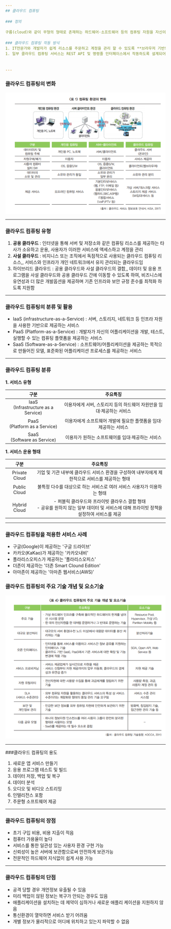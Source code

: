 ```yaml
---
## 클라우드 컴퓨팅  

### 정의

구름(cloud)와 같이 무형의 형태로 존재하는 하드웨어·소프트웨어 등의 컴퓨팅 자원을 자신이 필요한 만큼 빌려 쓰고 이에 대한 사용요금을 지급하는 방식의 컴퓨팅 서비스로, 서로 다른 물리적인 위치에 존재하는 컴퓨팅 자원을 가상화 기술로 통합해 제공하는 환경을 말함

### 클라우드 컴퓨팅 작동 방식
1. IT전문가와 개발자가 쉽게 리소스를 주문하고 계정을 관리 할 수 있도록 **브라우저 기반의 친숙한 대시보드를 제공**
1. 일부 클라우드 컴퓨팅 서비스는 REST API 및 명령줄 인터페이스에서 작동하도록 설계되어 개발자에게 여러 가지 옵션을 제공하기도 함


---
```


### 클라우드 컴퓨팅의 변화  
![img](img.png)

------

### 클라우드 컴퓨팅 유형

1. **공용 클라우드** : 인터넷을 통해 서버 및 저장소와 같은 컴퓨팅 리소스를 제공하는 타사가 소유하고 운용, 사용자가 이러한 서비스에 액세스하고 계정을 관리
2. **사설 클라우드** : 비지니스 또는 조직에서 독점적으로 사용되는 클라우드 컴퓨팅 리소스,, 서비스와 인프라가 개인 네트워크에서 유지 관리되는 클라우드임
3. 하이브리드 클라우드 : 공용 클라우드와 사설 클라우드의 결합,, 데이터 및 응용 프로그램을 사설 클라우드와 공용 클라우드 간에 이동할 수 있도록 하여, 비즈니스에 유연성과 더 많은 개발옵션을 제공하며 기존 인프라와 보안 규정 준수를 최적화 하도록 지원함

------

### 클라우드 컴퓨팅의 분류 및 활용

- IaaS (infrastructure-as-a-Service) : 서버, 스토리지, 네트워크 등 인프라 자원을 사용한 기반으로 제공하는 서비스
- PaaS (Platform-as-a-Service) : 개발자가 자신의 어플리케이션을 개발, 테스트, 실행할 수 있는 컴퓨팅 플랫폼을 제공하는 서비스
- SaaS (Software-as-a-Service) : 소프트웨어/어플리케이션을 제공하는 목적으로 만들어진 모델, 표준화된 어플리케이션 프로세스를 제공하는 서비스

------

### 클라우드 컴퓨팅 분류

**1. 서비스 유형**

|                  구분                   |                           주요특징                           |
| :-------------------------------------: | :----------------------------------------------------------: |
| IaaS <br> (Infrastructure as a Service) | 이용자에게 서버, 스토리지 등의 하드웨어 자원만을 임대·제공하는 서비스 |
|    PaaS <br> (Platform as a Service)    | 이용자에게 소프트웨어 개발에 필요한 플랫폼을 임대·제공하는 서비스 |
|     SaaS <br> (Software as Service)     |      이용자가 원하는 소프트웨어를 임대·제공하는 서비스       |

**1. 서비스 운용 형태**

|     구분      |                           주요특징                           |
| :-----------: | :----------------------------------------------------------: |
| Private Cloud | 기업 및 기관 내부에 클라우드 서비스 환경을 구성하여 내부자에게 제한적으로 서비스를 제공하는 형태 |
| Public Cloud  | 불특정 다수를 대상으로 하는 서비스로 여러 서비스 사용자가 이용하는 형태 |
| Hybrid Cloud  | - 퍼블릭 클라우드와 프라이빗 클라우스 결합 형태 <br> - 공유를 원하지 않는 일부 데이터 및 서비스에 대해 프라이빗 정책을 설정하여 서비스를 제공 |

------

### 클라우드 컴퓨팅을 적용한 서비스 사례

- 구글(Google)이 제공하는 '구글 드라이브'
- 카카오(KaKao)가 제공하는 '카카오내비'
- 폴라리스오피스가 제공하는 '폴라리스오피스'
- 더존이 제공하는 '더존 Smart Clound Edition'
- 아마존이 제공하는 '아마존 웹서비스(AWS)'

### 클라우드 컴퓨팅의 주요 기술 개념 및 요소기술

![img2](img2.png)

------

###클라우드 컴퓨팅의 용도

1. 새로운 앱 서비스 만들기
2. 응용 프로그램 테스트 및 빌드
3. 데이터 저장, 백업 및 복구
4. 데이터 분석
5. 오디오 및 비디오 스트리밍
6. 인텔리전스 포함
7. 주문형 소프트웨어 제공

------

### 클라우드 컴퓨팅의 장점

- 초기 구입 비용, 비용 지출이 적음
- 컴퓨터 가용율이 높다
- 서비스를 통한 일관성 있는 사용자 환경 구현 가능
- 신뢰성이 높은 서버에 보관함으로써 안전하게 보관가능
- 전문적인 하드웨어 지식없이 쉽게 사용 가능

------

### 클라우드 컴퓨팅의 단점

- 공격 당할 경우 개언정보 유츌될 수 있음
- 미리 백업이 않된 정보는 복구가 안되는 경우도 있음
- 애플리케이션을 설치하는 데 제약이 심하거나 새로운 애플리 케이션을 지원하지 않음
- 통신환경이 열악하면 서비스 받기 어려움
- 개별 정보가 물리적으로 어디에 위치하고 있는지 파악할 수 없음
